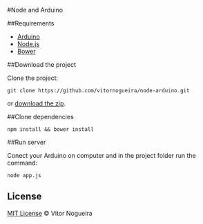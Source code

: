 #Node and Arduino

##Requirements

- [Arduino](http://arduino.cc)
- [Node.js](https://nodejs.org)
- [Bower](http:̉//bower.io)

##Download the project

Clone the project:

```
git clone https://github.com/vitornogueira/node-arduino.git
```

or [download the zip](https://github.com/vitornogueira/node-arduino/archive/master.zip).

##Clone dependencies

```
npm install && bower install
```

##Run server

Conect your Arduino on computer and in the project folder run the command:
```
node app.js
```

## License

[MIT License](http://vitornogueira.mit-license.org/) © Vitor Nogueira
